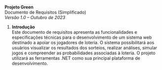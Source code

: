 **Projeto Green**  
Documento de Requisitos (Simplificado)  
*Versão 1.0 – Outubro de 2023*  
  
  
1. **Introdução**  
Este documento de requisitos apresenta as funcionalidades e especificações técnicas para o desenvolvimento de um sistema web destinado a apoiar os jogadores de loteria. O sistema possibilitará aos usuários visualizar os resultados dos sorteios, realizar análises, simular jogos e compreender as probabilidades associadas à loteria. O projeto utilizará as ferramentas .NET como sua principal plataforma de desenvolvimento.
